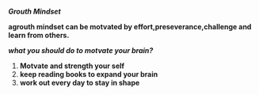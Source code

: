 ***Grouth Mindset***

**agrouth mindset can be motvated by effort,preseverance,challenge and learn from others.**

***what you should do to motvate your brain?***
1. **Motvate and strength your self**
2. **keep reading books to expand your brain**
3. **work out every day to stay in shape**
